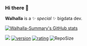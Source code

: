 ### Hi there 👋
**Walhalla** is a ✨ _special_ ✨ bigdata dev.

[![Walhalla-Summary's GitHub stats](https://github-readme-stats.vercel.app/api?username=Walhalla-Summary&show_icons=true&theme=tokyonight)](https://github.com/Walhalla-Summary/Walhalla-Summary)

[![](https://img.shields.io/badge/author-Walhalla-orange.svg)](https://github.com/Walhalla-Summary/BigData)
[![version](https://img.shields.io/badge/version-1.0.1-blue.svg)](https://github.com/Walhalla-Summary/BigData)
[![rating](https://img.shields.io/badge/rating-★★★★☆-brightgreen)](https://github.com/Walhalla-Summary/BigData)
![RepoSize](https://img.shields.io/github/repo-size/https://github.com/Walhalla-Summary/BigData?color=infomational&label=RepoSize&logo=RepoSize&logoColor=infomational&style=flat-square)
